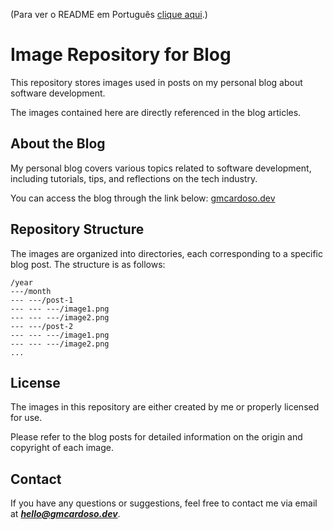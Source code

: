 
(Para ver o README em Português [clique aqui](https://github.com/gmcardoso-dev/blog-images/blob/main/README-pt.md).)

# Image Repository for Blog

This repository stores images used in posts on my personal blog about software development. 

The images contained here are directly referenced in the blog articles. 

## About the Blog

My personal blog covers various topics related to software development, including tutorials, tips, and reflections on the tech industry. 

You can access the blog through the link below: [gmcardoso.dev](https://www.gmcardoso.dev) 

## Repository Structure 

The images are organized into directories, each corresponding to a specific blog post. The structure is as follows:

```
/year
---/month
--- ---/post-1
--- --- ---/image1.png 
--- --- ---/image2.png 
--- ---/post-2
--- --- ---/image1.png 
--- --- ---/image2.png
...
```

## License 

The images in this repository are either created by  me  or properly licensed for use. 

Please refer to the blog posts for detailed information on the origin and copyright of  each image. 

## Contact

If you have any questions or suggestions, feel free to contact me via email at ***hello@gmcardoso.dev***.
